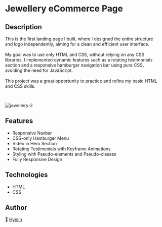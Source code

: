# Jewellery eCommerce Page

## Description

This is the first landing page I built, where I designed the entire structure and logo independently, aiming for a clean and efficient user interface. <br><br>
My goal was to use only HTML and CSS, without relying on any CSS libraries. I implemented dynamic features such as a rotating testimonials section and a responsive hamburger navigation bar using pure CSS, avoiding the need for JavaScript. <br><br>
This project was a great opportunity to practice and refine my basic HTML and CSS skills.

<br>

![jewellery-2](https://github.com/hyejin-seok/Jewellery-Page/assets/132785671/2aa04b47-3801-4a46-981c-96dfd823b832)


## Features

- Responsive Navbar
- CSS-only Hamburger Menu
- Video in Hero Section
- Rotating Testimonials with Keyframe Animations
- Styling with Pseudo-elements and Pseudo-classes
- Fully Responsive Design

## Technologies
- HTML
- CSS

## Author
🌻 [Hyejin](https://github.com/hyejin-seok)

